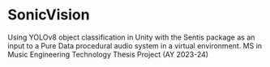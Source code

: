 # SonicVision
Using YOLOv8 object classification in Unity with the Sentis package as an input to a Pure Data procedural audio system in a virtual environment.
MS in Music Engineering Technology Thesis Project (AY 2023-24)
